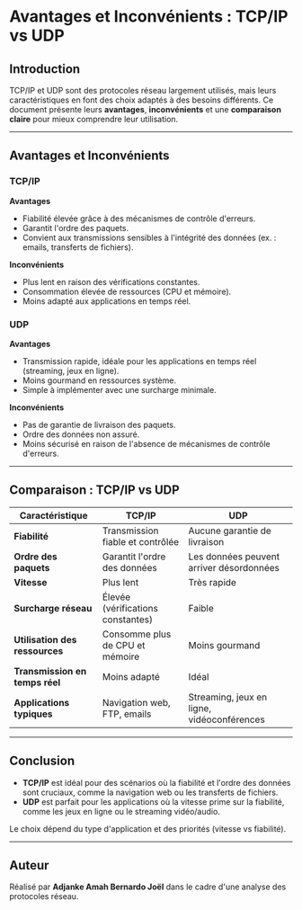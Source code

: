 # Avantages et Inconvénients : TCP/IP vs UDP  

## Introduction  
TCP/IP et UDP sont des protocoles réseau largement utilisés, mais leurs caractéristiques en font des choix adaptés à des besoins différents. Ce document présente leurs **avantages**, **inconvénients** et une **comparaison claire** pour mieux comprendre leur utilisation.  

---

## Avantages et Inconvénients  

### TCP/IP  
**Avantages**  
- Fiabilité élevée grâce à des mécanismes de contrôle d'erreurs.  
- Garantit l'ordre des paquets.  
- Convient aux transmissions sensibles à l'intégrité des données (ex. : emails, transferts de fichiers).  

**Inconvénients**  
- Plus lent en raison des vérifications constantes.  
- Consommation élevée de ressources (CPU et mémoire).  
- Moins adapté aux applications en temps réel.  

### UDP  
**Avantages**  
- Transmission rapide, idéale pour les applications en temps réel (streaming, jeux en ligne).  
- Moins gourmand en ressources système.  
- Simple à implémenter avec une surcharge minimale.  

**Inconvénients**  
- Pas de garantie de livraison des paquets.  
- Ordre des données non assuré.  
- Moins sécurisé en raison de l'absence de mécanismes de contrôle d'erreurs.  

---

## Comparaison : TCP/IP vs UDP  

| **Caractéristique**       | **TCP/IP**                                  | **UDP**                                   |
|---------------------------|---------------------------------------------|------------------------------------------|
| **Fiabilité**             | Transmission fiable et contrôlée            | Aucune garantie de livraison             |
| **Ordre des paquets**     | Garantit l'ordre des données                | Les données peuvent arriver désordonnées |
| **Vitesse**               | Plus lent                                  | Très rapide                              |
| **Surcharge réseau**      | Élevée (vérifications constantes)           | Faible                                   |
| **Utilisation des ressources** | Consomme plus de CPU et mémoire            | Moins gourmand                           |
| **Transmission en temps réel** | Moins adapté                           | Idéal                                    |
| **Applications typiques** | Navigation web, FTP, emails                 | Streaming, jeux en ligne, vidéoconférences |

---

## Conclusion  
- **TCP/IP** est idéal pour des scénarios où la fiabilité et l'ordre des données sont cruciaux, comme la navigation web ou les transferts de fichiers.  
- **UDP** est parfait pour les applications où la vitesse prime sur la fiabilité, comme les jeux en ligne ou le streaming vidéo/audio.  

Le choix dépend du type d'application et des priorités (vitesse vs fiabilité).  

---

## Auteur  
Réalisé par **Adjanke Amah Bernardo Joël** dans le cadre d'une analyse des protocoles réseau.